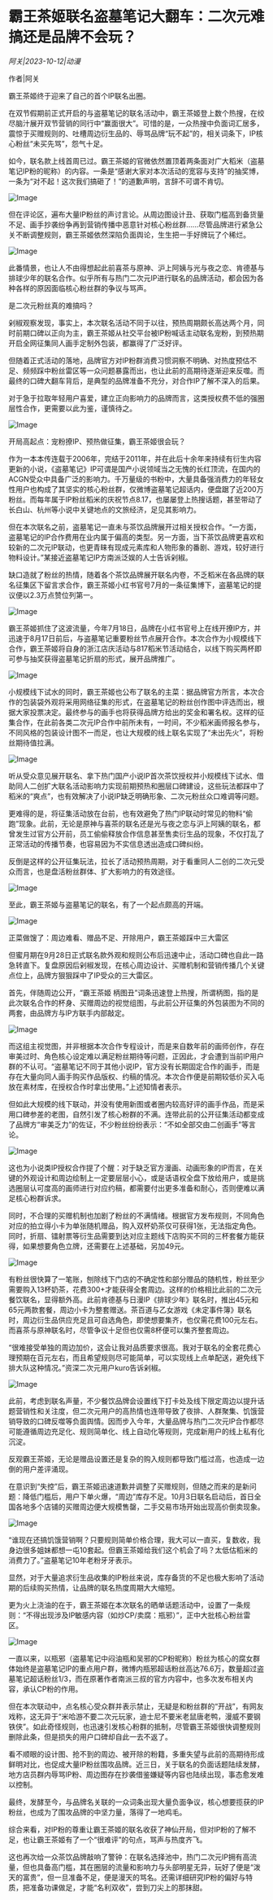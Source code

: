 # 霸王茶姬联名盗墓笔记大翻车：二次元难搞还是品牌不会玩？

*阿关|2023-10-12|动漫*

作者|阿关

霸王茶姬终于迎来了自己的首个IP联名出圈。

在双节假期前正式开启的与盗墓笔记的联名活动中，霸王茶姬登上数个热搜，在绞尽脑汁展开双节营销的同行中“赢面很大”。可惜的是，一众热搜中负面词汇居多，震惊于买赠规则的、吐槽周边衍生品的、辱骂品牌“玩不起”的，相关词条下，IP核心粉丝“未买先骂”，怨气十足。

如今，联名款上线首周已过。霸王茶姬的官微依然置顶着两条面对广大稻米（盗墓笔记IP粉的昵称）的内容。一条是“感谢大家对本次活动的宽容与支持”的抽奖博，一条为“对不起！这次我们搞砸了！”的道歉声明，言辞不可谓不肯切。

![Image](https://p3-sign.toutiaoimg.com/tos-cn-i-6w9my0ksvp/84e8d558708044629901efea745b6cbf~tplv-tt-origin-asy2:5aS05p2hQOWoseS5kOi1hOacrOiuug==.image?_iz=58558&from=article.pc_detail&x-expires=1697689933&x-signature=TdyceoK5SVwUXKK9wtunbcsqXzM%3D)

但在评论区，遍布大量IP粉丝的声讨言论。从周边图设计丑、获取门槛高到备货量不足、画手抄袭纷争再到营销传播中恶意针对核心粉丝群……尽管品牌进行紧急公关不断调整规则，霸王茶姬依然深陷负面舆论，生生把一手好牌玩了个稀烂。

![Image](https://p3-sign.toutiaoimg.com/tos-cn-i-6w9my0ksvp/fb32b49ab0ef4c539231bb3602a9961c~tplv-tt-origin-asy2:5aS05p2hQOWoseS5kOi1hOacrOiuug==.image?_iz=58558&from=article.pc_detail&x-expires=1697689933&x-signature=5K12UMxy0da4bfcLl4i0AN%2F%2FeI8%3D)

此番情景，也让人不由得想起此前喜茶与原神、沪上阿姨与光与夜之恋、肯德基与排球少年的联名合作。似乎所有与热门二次元IP进行联名的品牌活动，都会因为各种各样的原因面临核心粉丝群的争议与骂声。

是二次元粉丝真的难搞吗？

剁椒观察发现，事实上，本次联名活动不同于以往，预热周期颇长高达两个月，同时前期口碑以正向为主，霸王茶姬从社交平台被IP粉喊话主动联名宠粉，到预热期开启全网征集同人画手定制外包装，都赢得了广泛好评。

但随着正式活动的落地，品牌官方对IP粉群消费习惯洞察不明确、对热度预估不足、频频踩中粉丝雷区等一众问题暴露而出，也让此前的高期待逐渐迎来反噬。而最终的口碑大翻车背后，是典型的品牌准备不充分，对合作IP了解不深入的后果。

对于急于拉取年轻用户喜爱，建立正向影响力的品牌而言，这类授权费不低的强圈层性合作，更需要以此为鉴，谨慎待之。

![Image](https://p3-sign.toutiaoimg.com/tos-cn-i-6w9my0ksvp/868cee934efb41aa803f1c07b09f405c~tplv-tt-origin-asy2:5aS05p2hQOWoseS5kOi1hOacrOiuug==.image?_iz=58558&from=article.pc_detail&x-expires=1697689933&x-signature=nttKPwxKzJsZ7ZMehfs84BjD0uY%3D)

开局高起点：宠粉撩IP、预热做征集，霸王茶姬很会玩？

作为一本本传连载于2006年，完结于2011年，并在此后十余年来持续有衍生内容更新的小说，《盗墓笔记》IP可谓是国产小说领域当之无愧的长红顶流，在国内的ACGN受众中具备广泛的影响力。千万量级的书粉中，大量具备强消费力的年轻女性用户也构成了其坚实的核心粉丝群，仅微博盗墓笔记超话内，便盘踞了近200万粉丝。而每年属于IP粉丝稻米的庆祝节点8.17，也屡屡登上热搜话题，甚至带动了长白山、杭州等小说中关键地点的文旅经济，足见其影响力。

但在本次联名之前，盗墓笔记一直未与茶饮品牌展开过相关授权合作。“一方面，盗墓笔记的IP合作费用在业内属于偏高的类型。另一方面，当下茶饮品牌更喜欢和较新的二次元IP联动，也更青睐有现成元素库和人物形象的番剧、游戏，较好进行物料设计。”某接近盗墓笔记IP方南派泛娱的人士告诉剁椒。

缺口造就了粉丝的热情，随着各个茶饮品牌展开联名内卷，不乏稻米在各品牌的联名征集区下留言求合作，霸王茶姬小红书官号7月的一条征集博下，盗墓笔记的提议便以2.3万点赞位列第一。

![Image](https://p3-sign.toutiaoimg.com/tos-cn-i-6w9my0ksvp/e1797f7852d74162b4e3eadebddfb5a8~tplv-tt-origin-asy2:5aS05p2hQOWoseS5kOi1hOacrOiuug==.image?_iz=58558&from=article.pc_detail&x-expires=1697689933&x-signature=Y99eWgBbQdJA8W3Y2vEGx3JTIvY%3D)

霸王茶姬抓住了这波流量，今年7月18日，品牌在小红书官号上在线开撩IP方，并迅速于8月17日前后，与盗墓笔记重要粉丝节点展开合作。本次合作为小规模线下合作，霸王茶姬将自身的浙江店庆活动与817稻米节活动结合，以线下购买两杯即可参与抽奖获得盗墓笔记折扇的形式，展开品牌推广。

![Image](https://p3-sign.toutiaoimg.com/tos-cn-i-6w9my0ksvp/9ff33113563c40449b52a7526684e694~tplv-tt-origin-asy2:5aS05p2hQOWoseS5kOi1hOacrOiuug==.image?_iz=58558&from=article.pc_detail&x-expires=1697689933&x-signature=I4sF0YhFJwvTIXPYxU%2F%2FyrjHPI0%3D)

小规模线下试水的同时，霸王茶姬也公布了联名的主菜：据品牌官方所言，本次合作的包装袋外观将采用网络征集的形式，在盗墓笔记的粉丝创作图中评选而出，根据大家投票决定。最终参与的画手也将获得品牌方给出的奖金和署名权。这样的征集合作，在此前各类二次元IP合作中前所未有，一时间，不少稻米画师报名参与，不同风格的包装设计图不一而足，也让大规模的线上联名实现了“未出先火”，将粉丝期待值拉满。

![Image](https://p3-sign.toutiaoimg.com/tos-cn-i-6w9my0ksvp/db2869e03e4746d6b601db79628cde35~tplv-tt-origin-asy2:5aS05p2hQOWoseS5kOi1hOacrOiuug==.image?_iz=58558&from=article.pc_detail&x-expires=1697689933&x-signature=IyTB%2B9OpjTq4RAXKI9lhoQG1QL8%3D)

听从受众意见展开联名、拿下热门国产小说IP首次茶饮授权并小规模线下试水、借助同人二创扩大联名活动影响力实现前期预热和圈层口碑建设，这些玩法都踩中了稻米的“爽点”，也有效解决了小说IP缺乏明确形象、二次元粉丝众口难调等问题。

更难得的是，将征集活动放在台前，也有效避免了热门IP联动时常见的物料“偷跑”现象。此前，无论是原神与喜茶的联名还是光与夜之恋与沪上阿姨的联名，都曾发生过官方公开前，员工偷偷释放合作信息甚至售卖衍生品的现象，不仅打乱了正常活动的传播节奏，也容易因为不实信息透出造成口碑纠纷。

反倒是这样的公开征集玩法，拉长了活动预热周期，对于看重同人二创的二次元受众而言，也是盘活粉丝群体、扩大影响力的有效途径。

![Image](https://p3-sign.toutiaoimg.com/tos-cn-i-6w9my0ksvp/d6df8815dc3341049556c7b0e2e024fe~tplv-tt-origin-asy2:5aS05p2hQOWoseS5kOi1hOacrOiuug==.image?_iz=58558&from=article.pc_detail&x-expires=1697689933&x-signature=4Uq3UsnPngSJOgwHGEnzorS57s4%3D)

至此，霸王茶姬与盗墓笔记的联名，有了一个起点颇高的开端。

![Image](https://p3-sign.toutiaoimg.com/tos-cn-i-6w9my0ksvp/936c1b44d21b47af98a0d7e49fd88b5c~tplv-tt-origin-asy2:5aS05p2hQOWoseS5kOi1hOacrOiuug==.image?_iz=58558&from=article.pc_detail&x-expires=1697689933&x-signature=aQu%2FRvmAFaPkUsxqZ41xdlMXNUg%3D)

正菜做馊了：周边难看、赠品不足、开除用户，霸王茶姬踩中三大雷区

但蜜月期在9月28日正式联名款外观和规则公布后迅速中止，活动口碑也自此一路急转直下。复盘原因后剁椒发现，在核心周边设计、买赠机制和营销传播几个关键点位上，品牌方狠狠踩中了IP受众的三大雷区。

首先，伴随周边公开，“霸王茶姬 柄图丑”词条迅速登上热搜，所谓柄图，指的是此次联名合作的杯身、买赠周边的视觉组图，与此前公开征集的外包装图为不同的两套，由品牌方与IP方联手内部敲定。

![Image](https://p3-sign.toutiaoimg.com/tos-cn-i-6w9my0ksvp/707ccb8be4b149d797bfcd0e25f01ab0~tplv-tt-origin-asy2:5aS05p2hQOWoseS5kOi1hOacrOiuug==.image?_iz=58558&from=article.pc_detail&x-expires=1697689933&x-signature=J7Nn%2F67cQ7L4RW8m%2B5sSoiaEJOs%3D)

而这组主视觉图，并非根据本次合作专程设计，而是来自数年前的画师创作，存在审美过时、角色核心设定难以满足粉丝期待等问题，正因此，才会遭到当前IP用户群的不认可。“盗墓笔记不同于其他小说IP，官方没有长期固定合作的画手，而是存在大量向同人画手购买作品版权、约稿的情况。本次合作便是前期较低价买入屯放在素材库，在授权合作时拿出使用。”上述知情者表示。

但如此大规模的线下联动，并没有使用新图或者圈内较高好评的画手作品，而是采用口碑参差的老图，自然引发了核心粉群的不满。连带此前的公开征集活动都变成了品牌方“审美乏力”的佐证，不少粉丝纷纷表示：“不如全部交由二创画手”等言论。

![Image](https://p3-sign.toutiaoimg.com/tos-cn-i-6w9my0ksvp/ebd5c4ad16a3419fafc37d013e61945d~tplv-tt-origin-asy2:5aS05p2hQOWoseS5kOi1hOacrOiuug==.image?_iz=58558&from=article.pc_detail&x-expires=1697689933&x-signature=OFd4TUiFyPBrnNJ%2Bl36kRAhbI0I%3D)

这也为小说类IP授权合作提了个醒：对于缺乏官方漫画、动画形象的IP而言，在关键的外观设计和周边绘制上一定要层层小心，或是话语权全盘下放给用户，或是挑选圈层认可度高的画师进行对应约稿，都需要付出更多准备和耐心，否则便难以满足核心粉群诉求。

同时，不合理的买赠机制也加剧了粉丝的不满情绪。根据官方发布规则，不同角色对应的拍立得小卡为单张随机赠品，购入双杯奶茶仅可获得1张，无法指定角色。同时，折扇、镭射票等衍生品需要到达对应主题线下店购买不同的三杯套餐方能获得，如果想要角色立牌，还需要在上述基础，另加49元。

![Image](https://p3-sign.toutiaoimg.com/tos-cn-i-6w9my0ksvp/7d3b718362414645bfe1cd755a132169~tplv-tt-origin-asy2:5aS05p2hQOWoseS5kOi1hOacrOiuug==.image?_iz=58558&from=article.pc_detail&x-expires=1697689933&x-signature=sW%2BJyyT%2FwxIysT%2Bl04bwA5cmSXo%3D)

有粉丝很快算了一笔账，刨除线下门店的不确定性和部分赠品的随机性，粉丝至少需要购入13杯奶茶，花费300+才能获得全套周边。这样的价格相比此前的二次元餐饮联名，显得额外高。此前肯德基与日漫IP《排球少年》联名时，推出45元和65元两款套餐，周边小卡为整套赠送。茶百道与乙女游戏《未定事件簿》联名时，周边衍生品供应充足且可自选角色，即使想要集齐，也仅需花费100元左右。而喜茶与原神联名时，尽管争议十足但也仅需8杯便可以集齐整套周边。

“很难接受单独的周边加价，这会让我对品质要求很高。我对于联名的全套花费心理预期在百元左右，而且希望规则尽可能简单，可以实现线上点单配送，避免线下排大队这种情况。”资深二次元用户kuro告诉剁椒。

![Image](https://p3-sign.toutiaoimg.com/tos-cn-i-6w9my0ksvp/26a5af23136e4e77b433145c4d00043c~tplv-tt-origin-asy2:5aS05p2hQOWoseS5kOi1hOacrOiuug==.image?_iz=58558&from=article.pc_detail&x-expires=1697689933&x-signature=u3R44Ashl0rETkl5rKr3Am25JD4%3D)

此前，考虑到联名声量，不少餐饮品牌会设置线下打卡处及线下限定周边以提升话题营销性和关注度，但二次元用户的高热情也连带导致了夜排、人群聚集、饥饿营销导致的口碑反噬等负面舆情。因而步入今年，大量品牌与热门二次元IP合作都尽可能遵循周边充足化、规则简单化、线上自动化等规则，完成新用户的线上私有化沉淀。

反观霸王茶姬，无论是赠品设置还是复杂的购入规则都导致门槛过高，也造成一边倒的用户差评涌现。

在意识到“失控”后，霸王茶姬迅速道歉并调整了买赠规则，但随之而来的是新问题：降低门槛后，用户下单火爆，“周边”库存不足。10月3日联名启动后，首日全国各地多个店铺的买赠周边便大规模售罄，二手交易市场开始出现高价倒卖现象。

![Image](https://p3-sign.toutiaoimg.com/tos-cn-i-6w9my0ksvp/09deea07d5b44739b3a2a046ed0dd406~tplv-tt-origin-asy2:5aS05p2hQOWoseS5kOi1hOacrOiuug==.image?_iz=58558&from=article.pc_detail&x-expires=1697689933&x-signature=XUBYR89iQRI8mdQzMuHixdmenoQ%3D)

“谁现在还搞饥饿营销啊？只要规则简单价格合理，我大可以一直买，复数收，我身边很多姐妹都想一屯10套起。但霸王茶姬给我们这个机会了吗？太低估稻米的消费力了。”盗墓笔记10年老粉牙牙表示。

显然，对于大量追求衍生品收集的IP粉丝来说，库存备货的不足也极大影响了活动期的后续购买热情，让品牌的联名热度周期大大缩短。

更为火上浇油的在于，霸王茶姬在本次联名的晒单话题活动中，设置了一条规则：“不得出现涉及IP敏感内容（如炒CP/卖腐：瓶邪）”，正中大批核心粉丝雷区。

![Image](https://p3-sign.toutiaoimg.com/tos-cn-i-6w9my0ksvp/105c92a6a98148f3809560e34067884f~tplv-tt-origin-asy2:5aS05p2hQOWoseS5kOi1hOacrOiuug==.image?_iz=58558&from=article.pc_detail&x-expires=1697689933&x-signature=TrYB8SVMlnUJYGW8aEctLfzkMOY%3D)

一直以来，以瓶邪（盗墓笔记中闷油瓶和吴邪的CP粉昵称）粉丝为核心的腐女群体始终是盗墓笔记IP的重点用户群，微博内瓶邪超话粉丝高达76.6万，数量超过盗墓笔记超话粉丝1/3，而在原著作者南派三叔的官方内容中，也多次发布相关内容，承认CP粉的作用。

但在本次联动中，点名核心受众群并表示禁止，无疑是和粉丝群的“开战”，有网友戏称，这无异于“米哈游不要二次元玩家，迪士尼不要米老鼠唐老鸭，漫威不要钢铁侠”。如此奇怪规则，也迅速引发核心粉群的抵制，尽管霸王茶姬很快调整规则删除此条，但是损失的用户口碑却自此一去不返了。

看不顺眼的设计图、抢不到的周边、被开除的粉籍，多重失望与此前的高期待形成鲜明对比，也促成大量IP粉丝围攻品牌。近三日，关于联名的负面话题陆续发酵，地方店员群内辱骂IP粉、周边图存在抄袭借鉴嫌疑等内容也陆续出现，事态愈发难以控制。

最终，发酵至今，与品牌名关联的一众词条出现大量负面争议，核心想要揽获的IP粉丝，也成为了围攻品牌的中坚力量，落得了一地鸡毛。

综合来看，对IP粉的尊重让霸王茶姬的联名收获了神仙开局，但对IP粉的了解不足，也让霸王茶姬有了一个“很难评”的句点，骂声与热度齐飞。

这也再次给一众茶饮品牌敲响了警钟：在联名选择池中，热门二次元IP拥有高流量，但也具备高门槛，其在圈层的流量和影响力与头部明星无异，玩好了便是“泼天的富贵”，但一旦准备不足，便是漫天的骂名。还需详细研究IP粉的偏好与特质，把准备功课做足，才能“名利双收”，尝到刀尖上的那抹甜。

